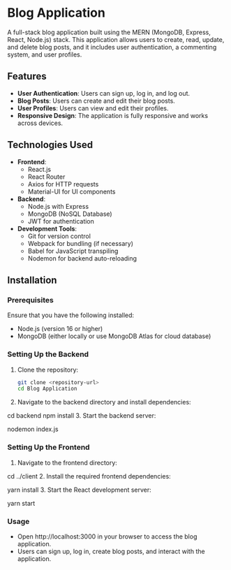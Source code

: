 # Blog Application

A full-stack blog application built using the MERN (MongoDB, Express, React, Node.js) stack. This application allows users to create, read, update, and delete blog posts, and it includes user authentication, a commenting system, and user profiles.

## Features

- **User Authentication**: Users can sign up, log in, and log out.
- **Blog Posts**: Users can create and edit their blog posts.
- **User Profiles**: Users can view and edit their profiles.
- **Responsive Design**: The application is fully responsive and works across devices.

## Technologies Used

- **Frontend**:
  - React.js
  - React Router
  - Axios for HTTP requests
  - Material-UI for UI components
- **Backend**:
  - Node.js with Express
  - MongoDB (NoSQL Database)
  - JWT for authentication
- **Development Tools**:
  - Git for version control
  - Webpack for bundling (if necessary)
  - Babel for JavaScript transpiling
  - Nodemon for backend auto-reloading

## Installation

### Prerequisites

Ensure that you have the following installed:

- Node.js (version 16 or higher)
- MongoDB (either locally or use MongoDB Atlas for cloud database)

### Setting Up the Backend

1. Clone the repository:

   ```bash
   git clone <repository-url>
   cd Blog Application
2. Navigate to the backend directory and install dependencies:

  cd backend
  npm install
3. Start the backend server:

  nodemon index.js

### Setting Up the Frontend

1. Navigate to the frontend directory:

  cd ../client
2. Install the required frontend dependencies:

  yarn install
3. Start the React development server:

  yarn start

### Usage
- Open http://localhost:3000 in your browser to access the blog application.
- Users can sign up, log in, create blog posts, and interact with the application.
